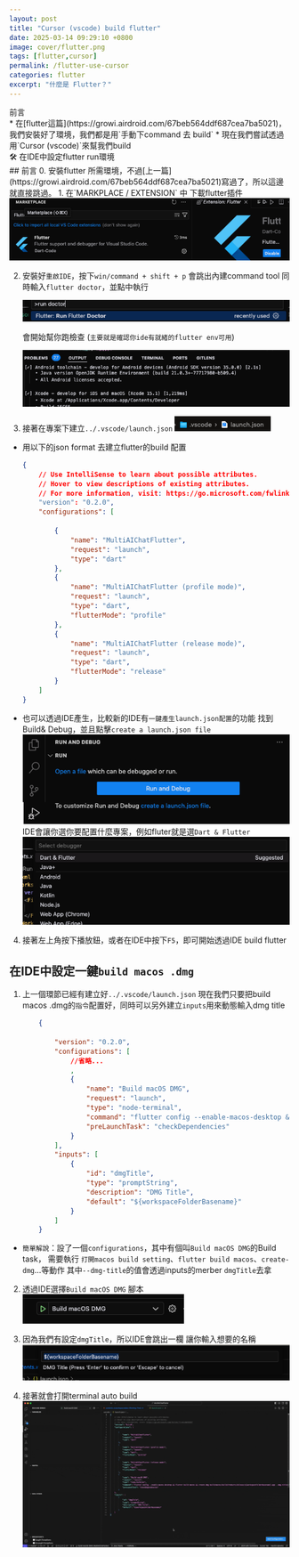 ```yaml
---
layout: post
title: "Cursor (vscode) build flutter"
date: 2025-03-14 09:29:10 +0800
image: cover/flutter.png
tags: [flutter,cursor]
permalink: /flutter-use-cursor
categories: flutter
excerpt: "什麼是 Flutter？"
---
```


<div class="c-border-main-title-2">前言</div>
* 在[flutter這篇](https://growi.airdroid.com/67beb564ddf687cea7ba5021)，我們安裝好了環境，我們都是用`手動下command 去 build`
* 現在我們嘗試透過用`Cursor (vscode)`來幫我們build

<div class="c-border-main-title-2">🛠 在IDE中設定flutter run環境</div>
## 前言
0. 安裝flutter 所需環境，不過[上一篇](https://growi.airdroid.com/67beb564ddf687cea7ba5021)寫過了，所以這邊就直接跳過。
1. 在`MARKPLACE / EXTENSION` 中 下載flutter插件
<img src="/images/flutter/012.png" alt="flutter"><br>

2. 安裝好`重啟IDE`，按下`win/command + shift + p` 會跳出內建command tool
   同時輸入`flutter doctor`，並點中執行

   <img src="/images/flutter/013.png" alt="flutter"><br>

   會開始幫你跑檢查 (`主要就是確認你ide有就緒的flutter env可用`)

   <img src="/images/flutter/014.png" alt="flutter"><br>

3. 接著在專案下建立`../.vscode/launch.json`
   <img src="/images/flutter/015.png" alt="flutter"><br>
  - 用以下的json format 去建立flutter的build 配置
    ```json
    {
        // Use IntelliSense to learn about possible attributes.
        // Hover to view descriptions of existing attributes.
        // For more information, visit: https://go.microsoft.com/fwlink/?linkid=830387
        "version": "0.2.0",
        "configurations": [

            {
                "name": "MultiAIChatFlutter",
                "request": "launch",
                "type": "dart"
            },
            {
                "name": "MultiAIChatFlutter (profile mode)",
                "request": "launch",
                "type": "dart",
                "flutterMode": "profile"
            },
            {
                "name": "MultiAIChatFlutter (release mode)",
                "request": "launch",
                "type": "dart",
                "flutterMode": "release"
            }
        ]
    }
    ```

  - 也可以透過IDE產生，比較新的IDE有`一鍵產生launch.json配置`的功能
    找到Build& Debug，並且點擊`create a launch.json file`
    <img src="/images/flutter/016.png" alt="flutter"><br>
    IDE會讓你選你要配置什麼專案，例如fluter就是選`Dart & Flutter`
    <img src="/images/flutter/017.png" alt="flutter"><br>

4. 接著左上角按下播放鈕，或者在IDE中按下`F5`，即可開始透過IDE build flutter

## 在IDE中設定一鍵`build macos .dmg`
1. 上一個環節已經有建立好`../.vscode/launch.json`
   現在我們只要把build macos .dmg的`指令`配置好，同時可以另外建立`inputs`用來動態輸入dmg title

    ```json
        {

            "version": "0.2.0",
            "configurations": [
                //省略...
                , 
                {
                    "name": "Build macOS DMG",
                    "request": "launch",
                    "type": "node-terminal",
                    "command": "flutter config --enable-macos-desktop && flutter build macos && create-dmg build/macos/Build/Products/Release/${workspaceFolderBasename}.app --dmg-title=\"${input:dmgTitle}\" --overwrite",
                    "preLaunchTask": "checkDependencies"
                }
            ],
            "inputs": [
                {
                    "id": "dmgTitle",
                    "type": "promptString",
                    "description": "DMG Title",
                    "default": "${workspaceFolderBasename}"
                }
            ]
        }
    ```

  - `簡單解說`：設了一個`configurations`，其中有個叫`Build macOS DMG`的Build task，
    需要執行 `打開macos build setting`、`flutter build macos`、`create-dmg`...等動作
    其中`--dmg-title`的值會透過inputs的merber `dmgTitle`去拿

2. 透過IDE選擇`Build macOS DMG` 腳本
   <img src="/images/flutter/018.png" alt="flutter"><br>

3. 因為我們有設定`dmgTitle`，所以IDE會跳出一欄 讓你輸入想要的名稱
   <img src="/images/flutter/019.png" alt="flutter"><br>

4. 接著就會打開terminal auto build
   <img src="/images/flutter/020.gif" alt="flutter"><br>